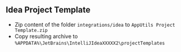 Idea Project Template
-

- Zip content of the folder `integrations/idea` to `AppUtils Project Template.zip` 
- Copy resulting archive to `%APPDATA%\JetBrains\IntelliJIdeaXXXXX2\projectTemplates`